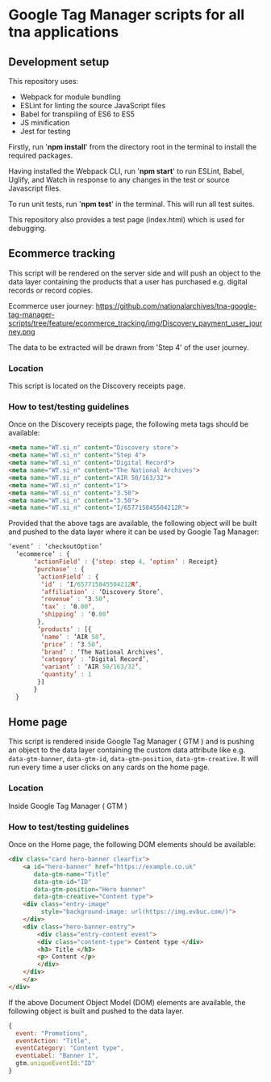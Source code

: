 # Google Tag Manager scripts for all tna applications

## Development setup

This repository uses:

- Webpack for module bundling
- ESLint for linting the source JavaScript files
- Babel for transpiling of ES6 to ES5
- JS minification
- Jest for testing

Firstly, run '**npm install**' from the directory root in the terminal to install the required packages.

Having installed the Webpack CLI, run '**npm start**' to run ESLint, Babel, Uglify, and Watch in response to any changes in the test or source Javascript files.

To run unit tests, run '**npm test**' in the terminal. This will run all test suites.

This repository also provides a test page (index.html) which is used for debugging.

## Ecommerce tracking

This script will be rendered on the server side and will push an object to the data layer containing the products that a user has purchased e.g. digital records or record copies.

Ecommerce user journey: https://github.com/nationalarchives/tna-google-tag-manager-scripts/tree/feature/ecommerce_tracking/img/Discovery_payment_user_journey.png

The data to be extracted will be drawn from 'Step 4' of the user journey.

### Location

This script is located on the Discovery receipts page.

### How to test/testing guidelines

Once on the Discovery receipts page, the following meta tags should be available:

```html
<meta name="WT.si_n" content="Discovery store">
<meta name="WT.si_n" content="Step 4">
<meta name="WT.si_n" content="Digital Record">
<meta name="WT.si_n" content="The National Archives">
<meta name="WT.si_n" content="AIR 50/163/32">
<meta name="WT.si_n" content="1">
<meta name="WT.si_n" content="3.50">
<meta name="WT.si_n" content="3.50">
<meta name="WT.si_n" content="I/657715845504212R">
```

Provided that the above tags are available, the following object will be built and pushed to the data layer where it can be used by Google Tag Manager:

```javascript
‘event’ : ‘checkoutOption’
  ‘ecommerce’ : {
       ‘actionField’ : {‘step: step 4, ‘option’ : Receipt}
       ‘purchase’ : {
	    ‘actionField’ : {
		 ‘id’ : ‘I/657715845504212R’,
		 ‘affiliation’ : ‘Discovery Store’,
		 ‘revenue’ : ‘3.50’,
		 ‘tax’ : ‘0.00’,
		 ‘shipping’ : ‘0.00’
	    },
	    ‘products’ : [{
		 ‘name’ : ‘AIR 50’,
		 ‘price’ : ‘3.50’,
		 ‘brand’ : ‘The National Archives’,
		 ‘category’ : ‘Digital Record’,
		 ‘variant’ : ‘AIR 50/163/32’,
		 ‘quantity’ : 1
	    }]
       }
  }
```
  
## Home page
This script is rendered inside Google Tag Manager ( GTM ) and is pushing an object to the data layer containing the custom data attribute like e.g. `data-gtm-banner`, `data-gtm-id`, `data-gtm-position`, `data-gtm-creative`. It will run every time a user clicks on any cards on the home page.

### Location
Inside Google Tag Manager ( GTM )

### How to test/testing guidelines
Once on the Home page, the following DOM elements should be available:

```html
<div class="card hero-banner clearfix">
    <a id="hero-banner" href="https://example.co.uk"
       data-gtm-name="Title" 
       data-gtm-id="ID"
       data-gtm-position="Hero banner" 
       data-gtm-creative="Content type">
	<div class="entry-image"
	     style="background-image: url(https://img.evbuc.com/)">
	</div>
	<div class="hero-banner-entry">
	    <div class="entry-content event">
		<div class="content-type"> Content type </div>
		<h3> Title </h3>
		<p> Content </p>
	    </div>
	</div>
    </a>
</div>
```
		
If the above Document Object Model (DOM) elements are available, the following object is built and pushed to the data layer.

```javascript
{
  event: "Promotions",
  eventAction: "Title",
  eventCategory: "Content type",
  eventLabel: "Banner 1",
  gtm.uniqueEventId:"ID"
}
```


